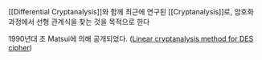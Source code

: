[[Differential Cryptanalysis]]와 함께 최근에 연구된 [[Cryptanalysis]]로, 암호화 과정에서 선형 관계식을 찾는 것을 목적으로 한다

1990년대 초 Matsui에 의해 공개되었다. (<a href="https://link.springer.com/chapter/10.1007/3-540-48285-7_33">Linear cryptanalysis method for DES cipher</a>)
